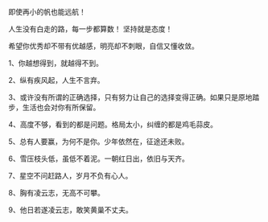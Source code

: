即使再小的帆也能远航！

人生没有白走的路，每一步都算数！
坚持就是态度！

希望你优秀却不带有优越感，明亮却不刺眼，自信又懂收敛。

1、你越想得到，就越得不到。

2、纵有疾风起，人生不言弃。

3、或许没有所谓的正确选择，只有努力让自己的选择变得正确。如果只是原地踏步，生活也会对你有所保留。

4、高度不够，看到的都是问题。格局太小，纠缠的都是鸡毛蒜皮。

5、总有人要赢，为何不是你。少年依然在，征途还未败。

6、雪压枝头低，虽低不着泥。一朝红日出，依旧与天齐。

7、星空不问赶路人，岁月不负有心人。

8、胸有凌云志，无高不可攀。

9、他日若遂凌云志，敢笑黄巢不丈夫。
